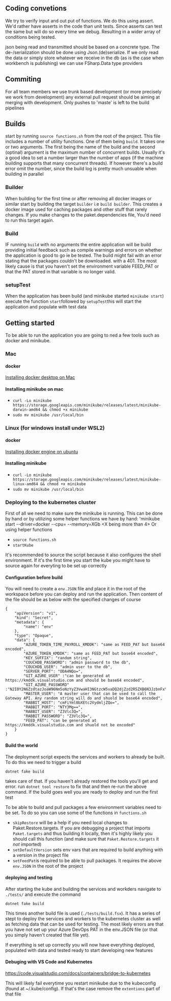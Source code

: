 ## Coding convetions

We try to verify input and out put of functions. We do this using assert. We'd rather have asserts in the code than unit tests. Since asserts can test the same but will do so every time we debug. Resulting in a wider array of conditions being tested.

json being read and transmitted should be based on a concrete type. The de-/serialization should be done using Json.(de)serialize. If we only read the data or simply store whatever we receive in the db (as is the case when workbench is publishing) we can use FSharp.Data type providers

## Commiting
For all team members we use trunk based development (or more precisely we work from development) any external pull request should be aiming at merging with development. Only pushes to 'maste' is left to the build pipelines

## Builds

start by running `source functions.sh` from the root of the project. This file includes a number of utility functions. One of them being `build`. It takes one or two arguments. The first being the name of the build and the second (optinal) argument is the maximum number of concurrent builds. Usually it's a good idea to set a number larger than the number of apps (if the machine building supports that many concurrent threads). If however there's a build error omit the number, since the build log is pretty much unsuable when building in parallel

### Builder
When building for the first time or after removing all docker images or similar start by building the target `builder` i.e `build builder`.
This creates a docker image used for caching packages and other stuff that rarely changes. If you make changes to the paket.dependencies file, You'd need to run this target again.

### Build
IF running `build` with no arguments the entire application will be build providing initial feedback such as compile warnings and errors on whether the application is good to go ie be tested. The build might fail with an error stating that the packages couldn't be downloaded. with a 401. The most likely cause is that you haven't set the environment variable FEED_PAT or that the PAT stored in that variable is no longer valid.

### setupTest
When the application has been build (and minikube started `minikube start`) execute the function `start`followed by `setupTest`this will start the application and populate with test data

## Getting started
To be able to run the application you are going to ned a few tools such as docker and minikube.
### Mac

#### docker
[Installing docker desktop on Mac](https://docs.docker.com/docker-for-mac/install/)

#### Installing minikube on mac
- `curl -Lo minikube https://storage.googleapis.com/minikube/releases/latest/minikube-darwin-amd64 && chmod +x minikube`
- `sudo mv minikube /usr/local/bin`

### Linux (for windows install under WSL2)

#### docker
[Installing docker engine on ubuntu](https://docs.docker.com/engine/install/ubuntu/#install-using-the-repository)

#### Installing minikube
- `curl -Lo minikube https://storage.googleapis.com/minikube/releases/latest/minikube-linux-amd64 && chmod +x minikube`
- `sudo mv minikube /usr/local/bin`

### Deploying to the kubernetes cluster
First of all we need to make sure the minikube is running. This can be done by hand or by utilizing some helper functions we have
by hand: 'minikube start --driver=docker --cpu=<number of CPUs you can spare> --memory=XGb <X being more than 4>
Or using helper functions
- `source functions.sh`
- `startKube`

It's recommended to source the script because it also configures the shell environment. If it's the first time you start the kube you might have to source again for everyting to be set up correctly

#### Configuration before build
You will need to create a `env.JSON` file and place it in the root of the workspace before you can deploy and run the application. Then content of the file should be as below with the specified changes of course

    { 
        "apiVersion": "v1", 
        "kind": "Secret",
        "metadata": {
            "name": "env"
        },
        "type": "Opaque",
        "data": {
            "AZURE_TOKEN_TIME_PAYROLL_KMDDK": "same as FEED_PAT but base64 encoded",
            "AZURE_TOKEN_KMDDK": "same as FEED_PAT but base64 encoded",
            "KEY_SUFFIX": "random string",
            "COUCHDB_PASSWORD": "admin password to the db",
            "COUCHDB_USER": "admin user to the db",
            "SERVER_PORT": "ODA4NQo=",
            "GIT_AZURE_USER" :"can be generated at https://kmddk.visualstudio.com and should be base64 encoded",
            "GIT_AZURE_PASSWORD" :"N2I0Y2N6ZzdtazJoaW96Nm5oNzYyZ3VwaHI3NGtzcW5vaDQ2djZzd2R5ZXB6N3JzbnFxYQ==",
            "MASTER_USER": "A master user that can be used to call the Gateway API. Any random string will do and shuold be base64 encoded",
            "RABBIT_HOST": "cmFiYml0bXEtc2VydmljZQo=",
            "RABBIT_PORT": "NTY3Mg==",
            "RABBIT_USER": "Z3Vlc3Q=",
            "RABBIT_PASSWORD": "Z3Vlc3Q=",
            "FEED_PAT": "can be generated at https://kmddk.visualstudio.com and shuold not be encoded"
        }
    }

#### Build the world
The deployment script expects the services and workers to already be built. To do this we need to trigger a build

    dotnet fake build 

takes care of that. If you haven't already restored the tools you'll get and error. run `dotnet tool restore` to fix that and then re-run the above command.
If the build goes well you are ready to deploy and run the first test

To be able to build and pull packages a few environment variables need to be set. To do so you can use some of the functions in `functions.sh`

- `skipRestore` will be a help if you need local changes to Paket.Restore.targets. If you are debugging a project that imports `Paket.targets` and thus building it locally, then it's highly likely you should call this function (and make sure that `Paket.Restore.targets` it _not_ imported)
- `setDefaultVersion` sets env vars that are required to build anything with a version in the project file
- `setFeedPat`is required to be able to pull packages. It requires the above `env.JSON` in the root of the project

#### deploying and testing
After starting the kube and building the services and workders navigate to `./tests/` and execute the command

    dotnet fake build

This times another build file is used (`./tests/build.fsx`). It has a series of stept to deploy the services and workers to the kubernetes cluster as well as fetching data that can be used for testing. The most likely errors are that you have not set up your Azure DevOps PAT in the env.JSON file (or that you simply haven't created that file yet).

If everything is set up correctly you will now have everything deployed, populated with data and tested ready to start developing new features

#### Debuging with VS Code and Kubernetes
https://code.visualstudio.com/docs/containers/bridge-to-kubernetes

This will likely fail everytime you restart minikube due to the kubeconfig (found at ~/.kube/config). If that's the case remove the `extentions` part of that file